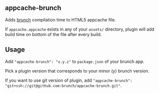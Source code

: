 ## appcache-brunch
Adds [brunch](http://brunch.io) compilation time to HTML5 appcache file.

If `appcache.appcache` exists in any of your `assets/` directory,
plugin will add build time on bottom of the file after every build.

## Usage
Add `"appcache-brunch": "x.y.z"` to `package.json` of your brunch app.

Pick a plugin version that corresponds to your minor (y) brunch version.

If you want to use git version of plugin, add
`"appcache-brunch": "git+ssh://git@github.com:brunch/appcache-brunch.git"`.
